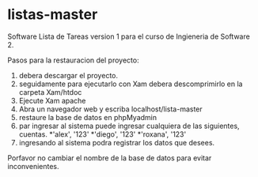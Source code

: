 # listas-master

Software Lista de Tareas version 1 para el curso de Ingieneria de Software 2.

Pasos para la restauracion del proyecto: 
 1. debera descargar el proyecto.
 2. seguidamente para ejecutarlo con Xam debera descomprimirlo en la carpeta Xam/htdoc
 3. Ejecute Xam apache
 4. Abra un navegador web y escriba localhost/lista-master
 5. restaure la base de datos en phpMyadmin
 6. par ingresar al sistema puede ingresar cualquiera de las siguientes, cuentas. 
               *'alex', '123' 
               *'diego', '123'
               *'roxana', '123'
 7. ingresando al sistema podra registrar los datos que desees.
 
 Porfavor no cambiar el nombre de la base de datos para evitar inconvenientes. 
